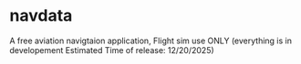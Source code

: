 # navdata
A free aviation navigtaion application, Flight sim use ONLY (everything is in developement Estimated Time of release: 12/20/2025)
